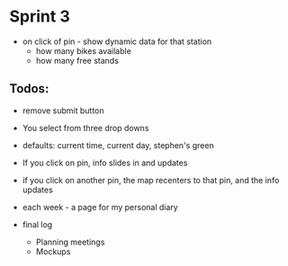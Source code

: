 # Sprint 3

- on click of pin - show dynamic data for that station
  - how many bikes available
  - how many free stands



## Todos:

- remove submit button
- You select from three drop downs
- defaults: current time, current day, stephen's green
- If you click on pin, info slides in and updates 
- if you click on another pin, the map recenters to that pin, and the info updates



- each week - a page for my personal diary 
- final log 
  - Planning meetings
  - Mockups



